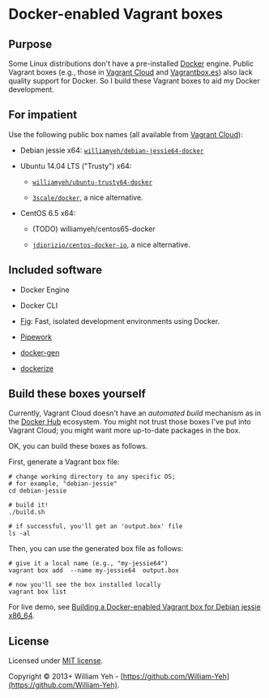 Docker-enabled Vagrant boxes
============================


## Purpose

Some Linux distributions don't have a pre-installed [Docker](http://www.docker.com) engine. Public Vagrant boxes (e.g., those in [Vagrant Cloud](https://vagrantcloud.com/) and [Vagrantbox.es](http://www.vagrantbox.es/)) also lack quality support for Docker. So I build these Vagrant boxes to aid my Docker development.


## For impatient

Use the following public box names (all available from [Vagrant Cloud](https://vagrantcloud.com/)):

- Debian jessie x64: [`williamyeh/debian-jessie64-docker`](https://vagrantcloud.com/williamyeh/debian-jessie64-docker) 

- Ubuntu 14.04 LTS ("Trusty") x64:

  - [`williamyeh/ubuntu-trusty64-docker`](https://vagrantcloud.com/williamyeh/ubuntu-trusty64-docker)
  
  - [`3scale/docker`](https://vagrantcloud.com/3scale/docker), a nice alternative.

- CentOS 6.5 x64:

  - (TODO) williamyeh/centos65-docker

  - [`jdiprizio/centos-docker-io`](https://vagrantcloud.com/jdiprizio/centos-docker-io), a nice alternative.


## Included software

- Docker Engine

- Docker CLI

- [Fig](http://www.fig.sh/): Fast, isolated development environments using Docker.

- [Pipework](https://github.com/jpetazzo/pipework)

- [docker-gen](https://github.com/jwilder/docker-gen)

- [dockerize](https://github.com/jwilder/dockerize)


## Build these boxes yourself

Currently, Vagrant Cloud doesn't have an *automated build*  mechanism as in the [Docker Hub](https://hub.docker.com/) ecosystem. You might not trust those boxes I've put into Vagrant Cloud; you might want more up-to-date packages in the box.

OK, you can build these boxes as follows.

First, generate a Vagrant box file:


```
# change working directory to any specific OS;
# for example, "debian-jessie"
cd debian-jessie

# build it!
./build.sh

# if successful, you'll get an 'output.box' file
ls -al
```


Then, you can use the generated box file as follows:

```
# give it a local name (e.g., "my-jessie64")
vagrant box add  --name my-jessie64  output.box

# now you'll see the box installed locally
vagrant box list

```

For live demo, see [Building a Docker-enabled Vagrant box for Debian jessie x86_64](https://asciinema.org/a/10603).



## License

Licensed under [MIT license](http://creativecommons.org/licenses/MIT/).

Copyright © 2013+ William Yeh - [https://github.com/William-Yeh](https://github.com/William-Yeh).
